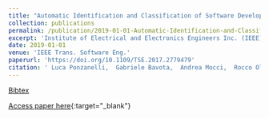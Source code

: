 ```yaml
---
title: "Automatic Identification and Classification of Software Development Video Tutorial Fragments"
collection: publications
permalink: /publication/2019-01-01-Automatic-Identification-and-Classification-of-Software-Development-Video-Tutorial-Fragments
excerpt: 'Institute of Electrical and Electronics Engineers Inc. (IEEE), Los Alamitos, CA, USA, Scopus ID: 2-s2.0-85037627519, Cited by: 0'
date: 2019-01-01
venue: 'IEEE Trans. Software Eng.'
paperurl: 'https://doi.org/10.1109/TSE.2017.2779479'
citation: ' Luca Ponzanelli,  Gabriele Bavota,  Andrea Mocci,  Rocco Oliveto,  Massimiliano Di,  Sonia Haiduc,  Barbara Russo,  Michele Lanza, &quot;Automatic Identification and Classification of Software Development Video Tutorial Fragments.&quot; IEEE Trans. Software Eng., 2019.'
---
```

[Bibtex](https://dblp.org/rec/bib/journals/tse/PonzanelliBMOPH19)

[Access paper here](https://doi.org/10.1109/TSE.2017.2779479){:target="_blank"}
